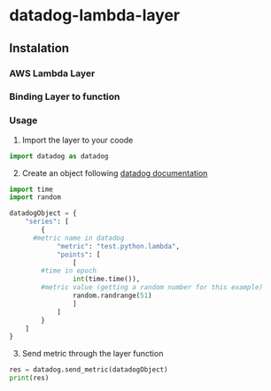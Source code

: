 # datadog-lambda-layer

## Instalation
### AWS Lambda Layer
<text>
<upload_file>

### Binding Layer to function
<text>

### Usage
1. Import the layer to your coode
```python
import datadog as datadog
```
2. Create an object following [datadog documentation](https://docs.datadoghq.com/serverless/custom_metrics/#custom-metrics-sample-code)
```python
import time
import random

datadogObject = {
	"series": [
		{
      #metric name in datadog
			"metric": "test.python.lambda",
			"points": [
				[
        #time in epoch
				int(time.time()),
        #metric value (getting a random number for this example)
				random.randrange(51)
				]
			]
		}
	]
}
```
3. Send metric through the layer function
```python
res = datadog.send_metric(datadogObject)
print(res)
```
